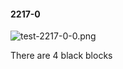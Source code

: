 #### 2217-0
![test-2217-0-0.png](https://github.com/lil-lab/nlvr/raw/master/nlvr/test/images/0/test-2217-0-0.png "test-2217-0-0.png")

There are 4 black blocks
